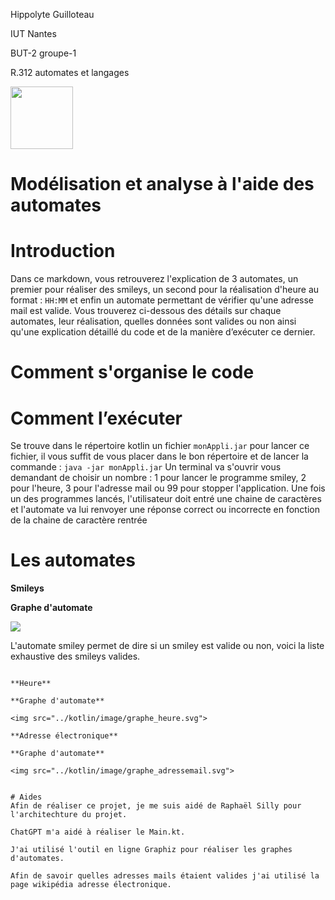 Hippolyte Guilloteau

IUT Nantes

BUT-2 groupe-1

R.312 automates et langages

<img src="../kotlin/image/logojpg.jpg" width="100">

# Modélisation et analyse à l'aide des automates

# Introduction

Dans ce markdown, vous retrouverez l'explication de 3 automates, 
un premier pour réaliser des smileys, 
un second pour la réalisation d'heure au format : `HH:MM` 
et enfin un automate permettant de vérifier qu'une adresse mail est valide. 
Vous trouverez ci-dessous des détails sur chaque automates, leur réalisation, 
quelles données sont valides ou non ainsi qu'une explication détaillé du code et de la manière d’exécuter ce dernier.

# Comment s'organise le code

# Comment l’exécuter

Se trouve dans le répertoire kotlin un fichier ```monAppli.jar``` pour lancer ce fichier, il vous suffit de vous placer dans le bon répertoire et de lancer la commande :
```java -jar monAppli.jar```
Un terminal va s'ouvrir vous demandant de choisir un nombre : 1 pour lancer le programme smiley, 2 pour l'heure, 3 pour l'adresse mail ou 99 pour stopper l'application.
Une fois un des programmes lancés, l'utilisateur doit entré une chaine de caractères et l'automate va lui renvoyer une réponse correct ou incorrecte en fonction de la chaine de caractère rentrée


# Les automates

**Smileys**

**Graphe d'automate**

<img src="../kotlin/image/graphe_smiley.svg">

L'automate smiley permet de dire si un smiley est valide ou non, voici la liste exhaustive des smileys valides.
````````

**Heure**

**Graphe d'automate**

<img src="../kotlin/image/graphe_heure.svg">

**Adresse électronique**

**Graphe d'automate**

<img src="../kotlin/image/graphe_adressemail.svg">


# Aides 
Afin de réaliser ce projet, je me suis aidé de Raphaël Silly pour l'architechture du projet.

ChatGPT m'a aidé à réaliser le Main.kt. 

J'ai utilisé l'outil en ligne Graphiz pour réaliser les graphes d'automates. 

Afin de savoir quelles adresses mails étaient valides j'ai utilisé la page wikipédia adresse électronique.
